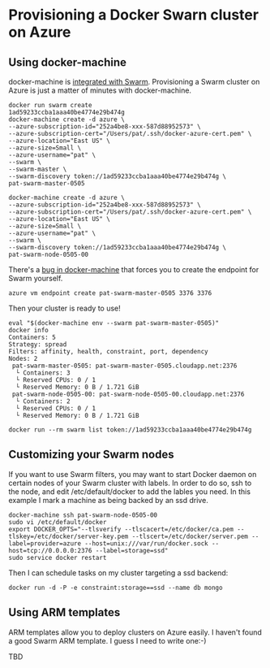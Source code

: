 # Provisioning a Docker Swarn cluster on Azure

## Using docker-machine

docker-machine is [integrated with Swarm](https://docs.docker.com/machine/#using-docker-machine-with-docker-swarm). Provisioning a Swarm cluster on Azure is just a matter of minutes with docker-machine.

```
docker run swarm create
1ad59233ccba1aaa40be4774e29b474g
docker-machine create -d azure \
--azure-subscription-id="252a4be8-xxx-587d88952573" \
--azure-subscription-cert="/Users/pat/.ssh/docker-azure-cert.pem" \
--azure-location="East US" \
--azure-size=Small \
--azure-username="pat" \
--swarm \
--swarm-master \
--swarm-discovery token://1ad59233ccba1aaa40be4774e29b474g \
pat-swarm-master-0505

docker-machine create -d azure \
--azure-subscription-id="252a4be8-xxx-587d88952573" \
--azure-subscription-cert="/Users/pat/.ssh/docker-azure-cert.pem" \
--azure-location="East US" \
--azure-size=Small \
--azure-username="pat" \
--swarm \
--swarm-discovery token://1ad59233ccba1aaa40be4774e29b474g \
pat-swarm-node-0505-00
```

There's a [bug in docker-machine](https://github.com/docker/swarm/issues/428) that forces you to create the endpoint for Swarm yourself.
```
azure vm endpoint create pat-swarm-master-0505 3376 3376
```

Then your cluster is ready to use!
```
eval "$(docker-machine env --swarm pat-swarm-master-0505)"
docker info
Containers: 5
Strategy: spread
Filters: affinity, health, constraint, port, dependency
Nodes: 2
 pat-swarm-master-0505: pat-swarm-master-0505.cloudapp.net:2376
  └ Containers: 3
  └ Reserved CPUs: 0 / 1
  └ Reserved Memory: 0 B / 1.721 GiB
 pat-swarm-node-0505-00: pat-swarm-node-0505-00.cloudapp.net:2376
  └ Containers: 2
  └ Reserved CPUs: 0 / 1
  └ Reserved Memory: 0 B / 1.721 GiB

docker run --rm swarm list token://1ad59233ccba1aaa40be4774e29b474g
```

## Customizing your Swarm nodes

If you want to use Swarm filters, you may want to start Docker daemon on certain nodes of your Swarm cluster with labels. In order to do so, ssh to the node, and edit /etc/default/docker to add the lables you need. In this example I mark a machine as being backed by an ssd drive.
```
docker-machine ssh pat-swarm-node-0505-00
sudo vi /etc/default/docker
export DOCKER_OPTS="--tlsverify --tlscacert=/etc/docker/ca.pem --tlskey=/etc/docker/server-key.pem --tlscert=/etc/docker/server.pem --label=provider=azure --host=unix:///var/run/docker.sock --host=tcp://0.0.0.0:2376 --label=storage=ssd"
sudo service docker restart
```
Then I can schedule tasks on my cluster targeting a ssd backend:
```
docker run -d -P -e constraint:storage==ssd --name db mongo
```

## Using ARM templates

ARM templates allow you to deploy clusters on Azure easily. I haven't found a good Swarm ARM template. I guess I need to write one:-)

TBD
